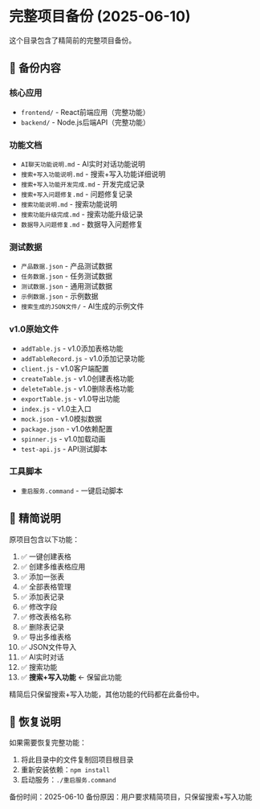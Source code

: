 # 完整项目备份 (2025-06-10)

这个目录包含了精简前的完整项目备份。

## 📁 备份内容

### 核心应用
- `frontend/` - React前端应用（完整功能）
- `backend/` - Node.js后端API（完整功能）

### 功能文档
- `AI聊天功能说明.md` - AI实时对话功能说明
- `搜索+写入功能说明.md` - 搜索+写入功能详细说明
- `搜索+写入功能开发完成.md` - 开发完成记录
- `搜索+写入问题修复.md` - 问题修复记录
- `搜索功能说明.md` - 搜索功能说明
- `搜索功能升级完成.md` - 搜索功能升级记录
- `数据导入问题修复.md` - 数据导入问题修复

### 测试数据
- `产品数据.json` - 产品测试数据
- `任务数据.json` - 任务测试数据
- `测试数据.json` - 通用测试数据
- `示例数据.json` - 示例数据
- `搜索生成的JSON文件/` - AI生成的示例文件

### v1.0原始文件
- `addTable.js` - v1.0添加表格功能
- `addTableRecord.js` - v1.0添加记录功能
- `client.js` - v1.0客户端配置
- `createTable.js` - v1.0创建表格功能
- `deleteTable.js` - v1.0删除表格功能
- `exportTable.js` - v1.0导出功能
- `index.js` - v1.0主入口
- `mock.json` - v1.0模拟数据
- `package.json` - v1.0依赖配置
- `spinner.js` - v1.0加载动画
- `test-api.js` - API测试脚本

### 工具脚本
- `重启服务.command` - 一键启动脚本

## 🔄 精简说明

原项目包含以下功能：
1. ✅ 一键创建表格
2. ✅ 创建多维表格应用
3. ✅ 添加一张表
4. ✅ 全部表格管理
5. ✅ 添加表记录
6. ✅ 修改字段
7. ✅ 修改表格名称
8. ✅ 删除表记录
9. ✅ 导出多维表格
10. ✅ JSON文件导入
11. ✅ AI实时对话
12. ✅ 搜索功能
13. ✅ **搜索+写入功能** ← 保留此功能

精简后只保留搜索+写入功能，其他功能的代码都在此备份中。

## 📝 恢复说明

如果需要恢复完整功能：
1. 将此目录中的文件复制回项目根目录
2. 重新安装依赖：`npm install`
3. 启动服务：`./重启服务.command`

备份时间：2025-06-10
备份原因：用户要求精简项目，只保留搜索+写入功能 